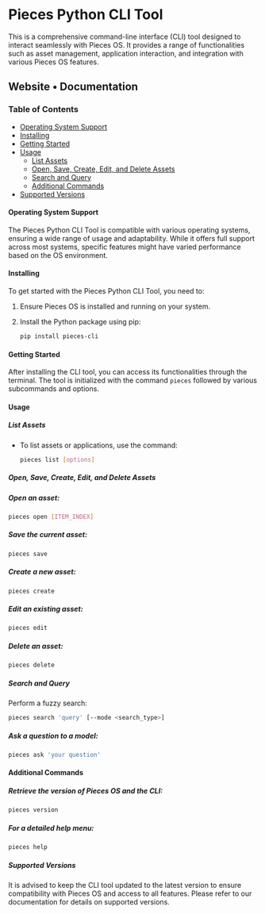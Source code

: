 # Pieces Python CLI Tool
This is a comprehensive command-line interface (CLI) tool designed to interact seamlessly with Pieces OS. It provides a range of functionalities such as asset management, application interaction, and integration with various Pieces OS features.

## Website • Documentation

### Table of Contents
- [Operating System Support](#operating-system-support)
- [Installing](#installing)
- [Getting Started](#getting-started)
- [Usage](#usage)
  - [List Assets](#list-assets)
  - [Open, Save, Create, Edit, and Delete Assets](#open-save-create-edit-delete-assets)
  - [Search and Query](#search-and-query)
  - [Additional Commands](#additional-commands)
- [Supported Versions](#supported-versions)

#### Operating System Support
The Pieces Python CLI Tool is compatible with various operating systems, ensuring a wide range of usage and adaptability. While it offers full support across most systems, specific features might have varied performance based on the OS environment.

#### Installing
To get started with the Pieces Python CLI Tool, you need to:

1. Ensure Pieces OS is installed and running on your system.
2. Install the Python package using pip:

   ```bash
   pip install pieces-cli
   ```

#### Getting Started
After installing the CLI tool, you can access its functionalities through the terminal. The tool is initialized with the command `pieces` followed by various subcommands and options.

#### Usage

##### List Assets
- To list assets or applications, use the command:

  ```bash
  pieces list [options]
  ```
##### Open, Save, Create, Edit, and Delete Assets

##### Open an asset:

```bash
pieces open [ITEM_INDEX]
```

##### Save the current asset:

```bash
pieces save
```

##### Create a new asset:
```bash
pieces create
```

##### Edit an existing asset:

```bash
pieces edit
```

##### Delete an asset:

```bash
pieces delete
```

##### Search and Query
Perform a fuzzy search:

```bash
pieces search 'query' [--mode <search_type>]
```

##### Ask a question to a model:

```bash
pieces ask 'your question'
```

#### Additional Commands
##### Retrieve the version of Pieces OS and the CLI:

```bash
pieces version
```

##### For a detailed help menu:

```bash
pieces help
```

##### Supported Versions
It is advised to keep the CLI tool updated to the latest version to ensure compatibility with Pieces OS and access to all features. Please refer to our documentation for details on supported versions.